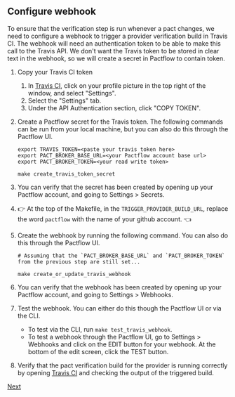 ## Configure webhook

To ensure that the verification step is run whenever a pact changes, we need to configure a webhook to trigger a provider verification build in Travis CI. The webhook will need an authentication token to be able to make this call to the Travis API. We don't want the Travis token to be stored in clear text in the webhook, so we will create a secret in Pactflow to contain token.

1. Copy your Travis CI token
    1. In [Travis CI][travis-ci], click on your profile picture in the top right of the window, and select "Settings".
    1. Select the "Settings" tab.
    1. Under the API Authentication section, click "COPY TOKEN".

1. Create a Pactflow secret for the Travis token. The following commands can be run from your local machine, but you can also do this through the Pactflow UI.

    ```
    export TRAVIS_TOKEN=<paste your travis token here>
    export PACT_BROKER_BASE_URL=<your Pactflow account base url>
    export PACT_BROKER_TOKEN=<your read write token>

    make create_travis_token_secret
    ```

1. You can verify that the secret has been created by opening up your Pactflow account, and going to Settings > Secrets.

1. :point_right: At the top of the Makefile, in the `TRIGGER_PROVIDER_BUILD_URL`, replace the word `pactflow` with the name of your github account. :point_left:
1. Create the webhook by running the following command. You can also do this through the Pactflow UI.

   ```
   # Assuming that the `PACT_BROKER_BASE_URL` and `PACT_BROKER_TOKEN` from the previous step are still set...

   make create_or_update_travis_webhook
   ```

1. You can verify that the webhook has been created by opening up your Pactflow account, and going to Settings > Webhooks.

1. Test the webhook. You can either do this though the Pactflow UI or via the CLI.
    * To test via the CLI, run `make test_travis_webhook`.
    * To test a webhook through the Pactflow UI, go to Settings > Webhooks and click on the EDIT button for your webhook. At the bottom of the edit screen, click the TEST button.

1. Verify that the pact verification build for the provider is running correctly by opening [Travis CI][travis-ci] and checking the output of the triggered build.

[Next](./07_conclusion.md)

[travis-ci]: https://travis-ci.com